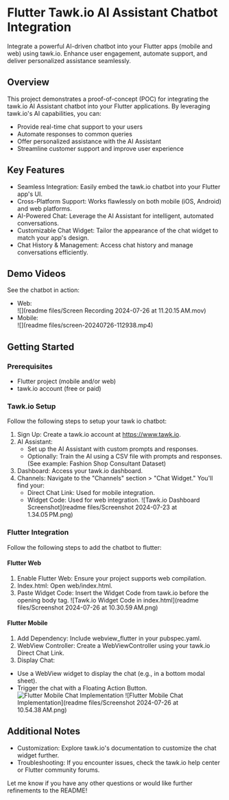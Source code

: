 # Flutter Tawk.io AI Assistant Chatbot Integration

Integrate a powerful AI-driven chatbot into your Flutter apps (mobile and web) using tawk.io. Enhance user engagement, automate support, and deliver personalized assistance seamlessly.

## Overview

This project demonstrates a proof-of-concept (POC) for integrating the tawk.io AI Assistant chatbot into your Flutter applications. By leveraging tawk.io's AI capabilities, you can:

 - Provide real-time chat support to your users
 - Automate responses to common queries
 - Offer personalized assistance with the AI Assistant
 - Streamline customer support and improve user experience
## Key Features

 - Seamless Integration: Easily embed the tawk.io chatbot into your Flutter app's UI.
 - Cross-Platform Support: Works flawlessly on both mobile (iOS, Android) and web platforms.
 - AI-Powered Chat: Leverage the AI Assistant for intelligent, automated conversations.
 - Customizable Chat Widget: Tailor the appearance of the chat widget to match your app's design.
 - Chat History & Management: Access chat history and manage conversations efficiently.

## Demo Videos

See the chatbot in action:

- Web:  <br />
![](readme files/Screen Recording 2024-07-26 at 11.20.15 AM.mov)
- Mobile:  <br />
![](readme files/screen-20240726-112938.mp4)

## Getting Started

### Prerequisites

 - Flutter project (mobile and/or web)
 - tawk.io account (free or paid)

### Tawk.io Setup

Follow the following steps to setup your tawk io chatbot: 

 1. Sign Up: Create a tawk.io account at https://www.tawk.io.
 2. AI Assistant:
    - Set up the AI Assistant with custom prompts and responses.
    - Optionally: Train the AI using a CSV file with prompts and responses. (See example: Fashion Shop Consultant Dataset)
 3. Dashboard: Access your tawk.io dashboard.
 4. Channels: Navigate to the "Channels" section > "Chat Widget." You'll find your:
    - Direct Chat Link: Used for mobile integration.
    - Widget Code: Used for web integration.
![Tawk.io Dashboard Screenshot](readme files/Screenshot 2024-07-23 at 1.34.05 PM.png)

### Flutter Integration

Follow the following steps to add the chatbot to flutter: 

#### Flutter Web

1. Enable Flutter Web: Ensure your project supports web compilation.
2. Index.html: Open web/index.html.
3. Paste Widget Code: Insert the Widget Code from tawk.io before the opening body tag.
![Tawk.io Widget Code in index.html](readme files/Screenshot 2024-07-26 at 10.30.59 AM.png)

#### Flutter Mobile
1. Add Dependency: Include webview_flutter in your pubspec.yaml.
2. WebView Controller: Create a WebViewController using your tawk.io Direct Chat Link.
3. Display Chat:
 - Use a WebView widget to display the chat (e.g., in a bottom modal sheet).
 - Trigger the chat with a Floating Action Button.
![Flutter Mobile Chat Implementation](https://github.com/vsc9729/tawk-poc/blob/2180cd7334dee0c8aed1e4e4008d3b18dca36ab5/readme%20files/Screenshot%202024-07-26%20at%2010.53.49%E2%80%AFAM.png)
![Flutter Mobile Chat Implementation](readme files/Screenshot 2024-07-26 at 10.54.38 AM.png)

## Additional Notes
- Customization: Explore tawk.io's documentation to customize the chat widget further.
- Troubleshooting: If you encounter issues, check the tawk.io help center or Flutter community forums.

Let me know if you have any other questions or would like further refinements to the README!
